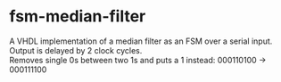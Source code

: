 # fsm-median-filter
A VHDL implementation of a median filter as an FSM over a serial input. Output is delayed by 2 clock cycles.</br>
Removes single 0s between two 1s and puts a 1 instead: 000110100 -> 000111100
